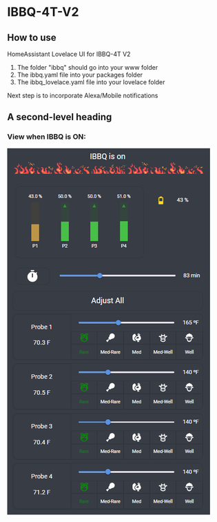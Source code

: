# IBBQ-4T-V2

## How to use
HomeAssistant Lovelace UI for IBBQ-4T V2

1. The folder "ibbq" should go into your www folder
2. The ibbq.yaml file into your packages folder
3. The ibbq_lovelace.yaml file into your lovelace folder

Next step is to incorporate Alexa/Mobile notifications

## A second-level heading

### View when IBBQ is ON:
![alt text](https://github.com/TurboTronix/IBBQ-4T-V2/blob/Sample-Images/Screenshot%202024-01-05%20101940.png?raw=true)
